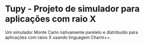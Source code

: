 # Tupy - Projeto de simulador para aplicações com raio X

Um simulador Monte Carlo nativamente parelelo e distribuído para aplicações com raios X usando linguagem Charm++.
